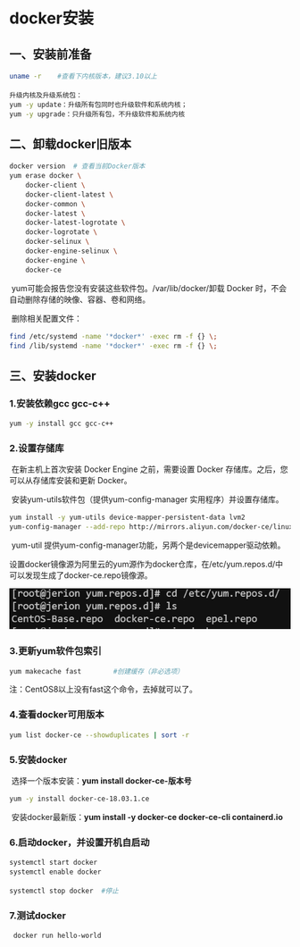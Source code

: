 # docker安装



## **一、安装前准备**

```bash
uname -r    #查看下内核版本，建议3.10以上

升级内核及升级系统包：
yum -y update：升级所有包同时也升级软件和系统内核；
yum -y upgrade：只升级所有包，不升级软件和系统内核
```



## **二、卸载docker旧版本**

```bash
docker version  # 查看当前Docker版本
yum erase docker \
    docker-client \
    docker-client-latest \
    docker-common \
    docker-latest \
    docker-latest-logrotate \
    docker-logrotate \
    docker-selinux \
    docker-engine-selinux \
    docker-engine \
    docker-ce
```

​		yum可能会报告您没有安装这些软件包。/var/lib/docker/卸载 Docker 时，不会自动删除存储的映像、容器、卷和网络。

​		删除相关配置文件：

```bash
find /etc/systemd -name '*docker*' -exec rm -f {} \;
find /lib/systemd -name '*docker*' -exec rm -f {} \;
```



## **三、安装docker**

### **1.安装依赖gcc gcc-c++**

```bash
yum -y install gcc gcc-c++
```

### **2.设置存储库**

​		在新主机上首次安装 Docker Engine 之前，需要设置 Docker 存储库。之后，您可以从存储库安装和更新 Docker。

​		安装yum-utils软件包（提供yum-config-manager 实用程序）并设置存储库。

```bash
yum install -y yum-utils device-mapper-persistent-data lvm2
yum-config-manager --add-repo http://mirrors.aliyun.com/docker-ce/linux/centos/docker-ce.repo
```

​		yum-util 提供yum-config-manager功能，另两个是devicemapper驱动依赖。

​		设置docker镜像源为阿里云的yum源作为docker仓库，在/etc/yum.repos.d/中可以发现生成了docker-ce.repo镜像源。

![image-20240512140244804](https://raw.githubusercontent.com/zyx3721/Picbed/main/blog-images/2024/05/12/2d3271205a7a4335ac085a2ca86d10ba-image-20240512140244804-b05917.png)

### **3.更新yum软件包索引**

```bash
yum makecache fast        #创建缓存（非必选项）
```

注：CentOS8以上没有fast这个命令，去掉就可以了。

### **4.查看docker可用版本**

```bash
yum list docker-ce --showduplicates | sort -r
```

### **5.安装docker**

​		选择一个版本安装：**yum install docker-ce-版本号**

```bash
yum -y install docker-ce-18.03.1.ce
```

​		安装docker最新版：**yum install -y docker-ce docker-ce-cli containerd.io**

### **6.启动docker，并设置开机自启动**

```bash
systemctl start docker
systemctl enable docker

systemctl stop docker  #停止
```

### **7.测试docker**

```bash
 docker run hello-world
```


